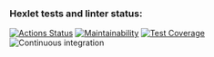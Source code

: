 ### Hexlet tests and linter status:
[![Actions Status](https://github.com/HugoTheDeveloper/python-project-50/workflows/hexlet-check/badge.svg)](https://github.com/HugoTheDeveloper/python-project-50/actions)
[![Maintainability](https://api.codeclimate.com/v1/badges/50b51459391907255893/maintainability)](https://codeclimate.com/github/HugoTheDeveloper/python-project-50/maintainability)
[![Test Coverage](https://api.codeclimate.com/v1/badges/50b51459391907255893/test_coverage)](https://codeclimate.com/github/HugoTheDeveloper/python-project-50/test_coverage)
![Continuous integration](https://github.com/HugoTheDeveloper/python-project-50/actions/workflows/test-check.yml/badge.svg)